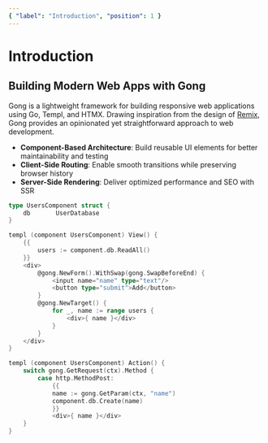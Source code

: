```yaml
---
{ "label": "Introduction", "position": 1 }
---
```


# Introduction

## Building Modern Web Apps with Gong

Gong is a lightweight framework for building responsive web applications using Go, Templ, and HTMX. Drawing inspiration from the design of [Remix](https://remix.run/), Gong provides an opinionated yet straightforward approach to web development.

- **Component-Based Architecture**: Build reusable UI elements for better maintainability and testing
- **Client-Side Routing**: Enable smooth transitions while preserving browser history
- **Server-Side Rendering**: Deliver optimized performance and SEO with SSR

```go
type UsersComponent struct {
	db       UserDatabase
}

templ (component UsersComponent) View() {
	{{
		users := component.db.ReadAll()
	}}
	<div>
		@gong.NewForm().WithSwap(gong.SwapBeforeEnd) {
			<input name="name" type="text"/>
			<button type="submit">Add</button>
		}
		@gong.NewTarget() {
			for _, name := range users {
				<div>{ name }</div>
			}
		}
	</div>
}

templ (component UsersComponent) Action() {
	switch gong.GetRequest(ctx).Method {
		case http.MethodPost:
			{{
			name := gong.GetParam(ctx, "name")
			component.db.Create(name)
			}}
			<div>{ name }</div>
	}
}
```

